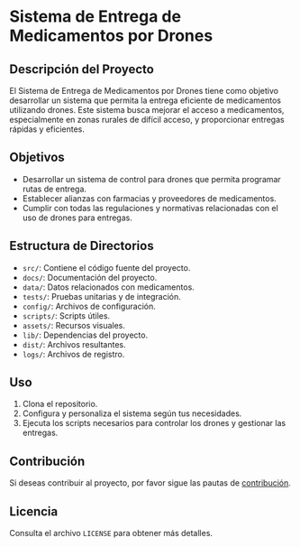 # Sistema de Entrega de Medicamentos por Drones

## Descripción del Proyecto

El Sistema de Entrega de Medicamentos por Drones tiene como objetivo desarrollar un sistema que permita la entrega eficiente de medicamentos utilizando drones. Este sistema busca mejorar el acceso a medicamentos, especialmente en zonas rurales de difícil acceso, y proporcionar entregas rápidas y eficientes.

## Objetivos

- Desarrollar un sistema de control para drones que permita programar rutas de entrega.
- Establecer alianzas con farmacias y proveedores de medicamentos.
- Cumplir con todas las regulaciones y normativas relacionadas con el uso de drones para entregas.

## Estructura de Directorios

- `src/`: Contiene el código fuente del proyecto.
- `docs/`: Documentación del proyecto.
- `data/`: Datos relacionados con medicamentos.
- `tests/`: Pruebas unitarias y de integración.
- `config/`: Archivos de configuración.
- `scripts/`: Scripts útiles.
- `assets/`: Recursos visuales.
- `lib/`: Dependencias del proyecto.
- `dist/`: Archivos resultantes.
- `logs/`: Archivos de registro.

## Uso

1. Clona el repositorio.
2. Configura y personaliza el sistema según tus necesidades.
3. Ejecuta los scripts necesarios para controlar los drones y gestionar las entregas.

## Contribución

Si deseas contribuir al proyecto, por favor sigue las pautas de [contribución](CONTRIBUTING.md).

## Licencia

Consulta el archivo `LICENSE` para obtener más detalles.
